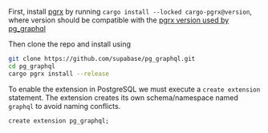 First, install [pgrx](https://github.com/tcdi/pgrx) by running `cargo install --locked cargo-pgrx@version`, where version should be compatible with the [pgrx version used by pg_graphql](https://github.com/supabase/pg_graphql/blob/master/Cargo.toml#L16)

Then clone the repo and install using

```bash
git clone https://github.com/supabase/pg_graphql.git
cd pg_graphql
cargo pgrx install --release
```

To enable the extension in PostgreSQL we must execute a `create extension` statement. The extension creates its own schema/namespace named `graphql` to avoid naming conflicts.

```psql
create extension pg_graphql;
```
